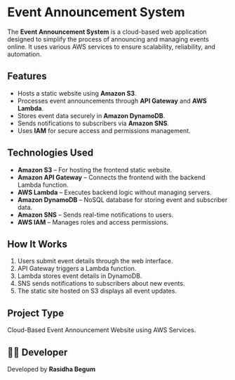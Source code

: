 # Event Announcement System

The **Event Announcement System** is a cloud-based web application designed to simplify the process of announcing and managing events online. It uses various AWS services to ensure scalability, reliability, and automation.

## Features
- Hosts a static website using **Amazon S3**.
- Processes event announcements through **API Gateway** and **AWS Lambda**.
- Stores event data securely in **Amazon DynamoDB**.
- Sends notifications to subscribers via **Amazon SNS**.
- Uses **IAM** for secure access and permissions management.

## Technologies Used
- **Amazon S3** – For hosting the frontend static website.  
- **Amazon API Gateway** – Connects the frontend with the backend Lambda function.  
- **AWS Lambda** – Executes backend logic without managing servers.  
- **Amazon DynamoDB** – NoSQL database for storing event and subscriber data.  
- **Amazon SNS** – Sends real-time notifications to users.  
- **AWS IAM** – Manages roles and access permissions.

## How It Works
1. Users submit event details through the web interface.  
2. API Gateway triggers a Lambda function.  
3. Lambda stores event details in DynamoDB.  
4. SNS sends notifications to subscribers about new events.  
5. The static site hosted on S3 displays all event updates.

## Project Type
Cloud-Based Event Announcement Website using AWS Services.

## 👩‍💻 Developer
Developed by **Rasidha Begum** 

